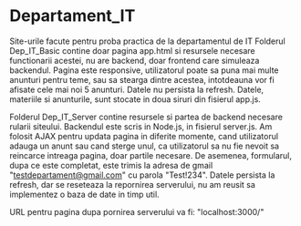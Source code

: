 # Departament_IT

Site-urile facute pentru proba practica de la departamentul de IT  Folderul Dep_IT_Basic contine doar pagina app.html si resursele necesare functionarii acestei, nu are backend, doar frontend care simuleaza backendul. 
Pagina este responsive, utilizatorul poate sa puna mai multe anunturi pentru teme, sau sa stearga dintre acestea, intotdeauna vor fi afisate cele mai noi 5 anunturi.
Datele nu persista la refresh. Datele, materiile si anunturile, sunt stocate in doua siruri din fisierul app.js.  



Folderul Dep_IT_Server contine resursele si partea de backend necesare rularii siteului. Backendul este scris in Node.js, in fisierul server.js. 
Am folosit AJAX pentru updata pagina in diferite momente, cand utilizatorul adauga un anunt sau cand sterge unul, ca utilizatorul sa nu fie nevoit sa reincarce intreaga pagina, doar partile necesare. 
De asemenea, formularul, dupa ce este completat, este trimis la adresa de gmail "testdepartament@gmail.com" cu parola "Test!234". Datele persista la refresh, dar se reseteaza la repornirea serverului, nu am reusit sa implementez o baza de date in timp util.  


URL pentru pagina dupa pornirea serverului va fi: "localhost:3000/"
